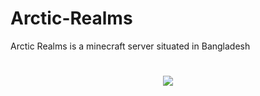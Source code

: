 # Arctic-Realms
Arctic Realms is a minecraft server situated in Bangladesh

<p>
  <h1 align=center>
    <img src=https://cdn.discordapp.com/attachments/1037004855056801814/1174623553551876096/Logo-Recovered.png?ex=6568446e&is=6555cf6e&hm=916b14364e24099dbe3b9714915c7d29d807d8d73ee38d6ae43fa1f5ce0efda0&?width=450&height=225>